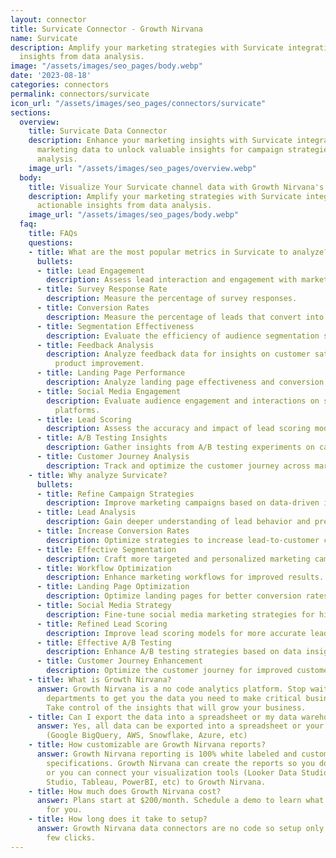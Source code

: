 ```yaml
---
layout: connector
title: Survicate Connector - Growth Nirvana
name: Survicate
description: Amplify your marketing strategies with Survicate integration. Gain actionable
  insights from data analysis.
image: "/assets/images/seo_pages/body.webp"
date: '2023-08-18'
categories: connectors
permalink: connectors/survicate
icon_url: "/assets/images/seo_pages/connectors/survicate"
sections:
  overview:
    title: Survicate Data Connector
    description: Enhance your marketing insights with Survicate integration. Merge
      marketing data to unlock valuable insights for campaign strategies and lead
      analysis.
    image_url: "/assets/images/seo_pages/overview.webp"
  body:
    title: Visualize Your Survicate channel data with Growth Nirvana's Survicate Connector
    description: Amplify your marketing strategies with Survicate integration. Gain
      actionable insights from data analysis.
    image_url: "/assets/images/seo_pages/body.webp"
  faq:
    title: FAQs
    questions:
    - title: What are the most popular metrics in Survicate to analyze?
      bullets:
      - title: Lead Engagement
        description: Assess lead interaction and engagement with marketing materials.
      - title: Survey Response Rate
        description: Measure the percentage of survey responses.
      - title: Conversion Rates
        description: Measure the percentage of leads that convert into customers.
      - title: Segmentation Effectiveness
        description: Evaluate the efficiency of audience segmentation strategies.
      - title: Feedback Analysis
        description: Analyze feedback data for insights on customer satisfaction and
          product improvement.
      - title: Landing Page Performance
        description: Analyze landing page effectiveness and conversion rates.
      - title: Social Media Engagement
        description: Evaluate audience engagement and interactions on social media
          platforms.
      - title: Lead Scoring
        description: Assess the accuracy and impact of lead scoring models.
      - title: A/B Testing Insights
        description: Gather insights from A/B testing experiments on campaigns.
      - title: Customer Journey Analysis
        description: Track and optimize the customer journey across marketing touchpoints.
    - title: Why analyze Survicate?
      bullets:
      - title: Refine Campaign Strategies
        description: Improve marketing campaigns based on data-driven insights.
      - title: Lead Analysis
        description: Gain deeper understanding of lead behavior and preferences.
      - title: Increase Conversion Rates
        description: Optimize strategies to increase lead-to-customer conversion rates.
      - title: Effective Segmentation
        description: Craft more targeted and personalized marketing campaigns.
      - title: Workflow Optimization
        description: Enhance marketing workflows for improved results.
      - title: Landing Page Optimization
        description: Optimize landing pages for better conversion rates.
      - title: Social Media Strategy
        description: Fine-tune social media marketing strategies for higher engagement.
      - title: Refined Lead Scoring
        description: Improve lead scoring models for more accurate lead prioritization.
      - title: Effective A/B Testing
        description: Enhance A/B testing strategies based on data insights.
      - title: Customer Journey Enhancement
        description: Optimize the customer journey for improved customer experiences.
    - title: What is Growth Nirvana?
      answer: Growth Nirvana is a no code analytics platform. Stop waiting for other
        departments to get you the data you need to make critical business decisions.
        Take control of the insights that will grow your business.
    - title: Can I export the data into a spreadsheet or my data warehouse?
      answer: Yes, all data can be exported into a spreadsheet or your data warehouse
        (Google BigQuery, AWS, Snowflake, Azure, etc)
    - title: How customizable are Growth Nirvana reports?
      answer: Growth Nirvana reporting is 100% white labeled and customized to your
        specifications. Growth Nirvana can create the reports so you don’t have to
        or you can connect your visualization tools (Looker Data Studio/Google Data
        Studio, Tableau, PowerBI, etc) to Growth Nirvana.
    - title: How much does Growth Nirvana cost?
      answer: Plans start at $200/month. Schedule a demo to learn what plan is best
        for you.
    - title: How long does it take to setup?
      answer: Growth Nirvana data connectors are no code so setup only requires a
        few clicks.
---
```

